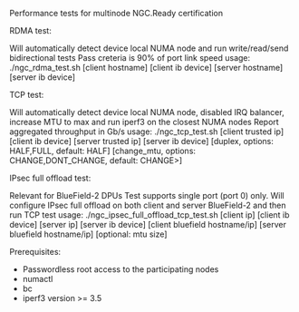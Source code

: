 Performance tests for multinode NGC.Ready certification

RDMA test:

Will automatically detect device local NUMA node and run write/read/send bidirectional tests
Pass creteria is 90% of port link speed
usage: ./ngc_rdma_test.sh [client hostname] [client ib device] [server hostname] [server ib device]

TCP test:

Will automatically detect device local NUMA node, disabled IRQ balancer, increase MTU to max and run iperf3 on the closest NUMA nodes
Report aggregated throughput in Gb/s
usage: ./ngc_tcp_test.sh [client trusted ip] [client ib device] [server trusted ip] [server ib device] [duplex, options: HALF,FULL, default: HALF] [change_mtu, options: CHANGE,DONT_CHANGE, default: CHANGE>]

IPsec full offload test:

Relevant for BlueField-2 DPUs
Test supports single port (port 0) only.
Will configure IPsec full offload on both client and server BlueField-2 and then run TCP test
usage: ./ngc_ipsec_full_offload_tcp_test.sh [client ip] [client ib device] [server ip] [server ib device] [client bluefield hostname/ip] [server bluefield hostname/ip] [optional: mtu size]

Prerequisites:
* Passwordless root access to the participating nodes
* numactl
* bc
* iperf3 version >= 3.5
